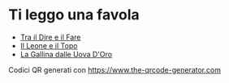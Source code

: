 # Ti leggo una favola

- [Tra il Dire e il Fare](https://tileggounafavola.desio.org/f/5ec0438956864f5788b500c4721b7d19.html)
- [Il Leone e il Topo](https://tileggounafavola.desio.org/f/863b6cbac0af4cc78e70a18d10b0a921.html)
- [La Gallina dalle Uova D'Oro](https://tileggounafavola.desio.org/f/b21947fb632c4444bc2e0df55fea7bef.html)

Codici QR generati con https://www.the-qrcode-generator.com
